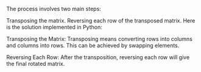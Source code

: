 The process involves two main steps:

Transposing the matrix.
Reversing each row of the transposed matrix.
Here is the solution implemented in Python:

Transposing the Matrix: Transposing means converting rows into columns and columns into rows. This can be achieved by swapping elements.

Reversing Each Row: After the transposition, reversing each row will give the final rotated matrix.
